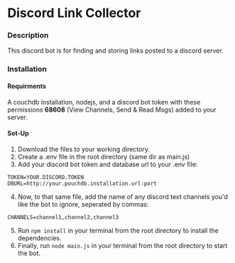 # Discord Link Collector
### Description
This discord bot is for finding and storing links posted to a discord server.

### Installation
#### Requirments
A couchdb installation, nodejs, and a discord bot token with these permissions **68608** (View Channels, Send & Read Msgs) added to your server.
#### Set-Up
1. Download the files to your working directory.
2. Create a .env file in the root directory (same dir as main.js)
3. Add your discord bot token and database url to your .env file:
```
TOKEN=YOUR.DISCORD.TOKEN
DBURL=http://your.pouchdb.installation.url:port
```
4. Now, to that same file, add the name of any discord text channels you'd like the bot to ignore, seperated by commas:
```
CHANNELS=channel1,channel2,channel3
```
5. Run `npm install` in your terminal from the root directory to install the dependencies. 
5. Finally, run `node main.js` in your terminal from the root directory to start the bot.
